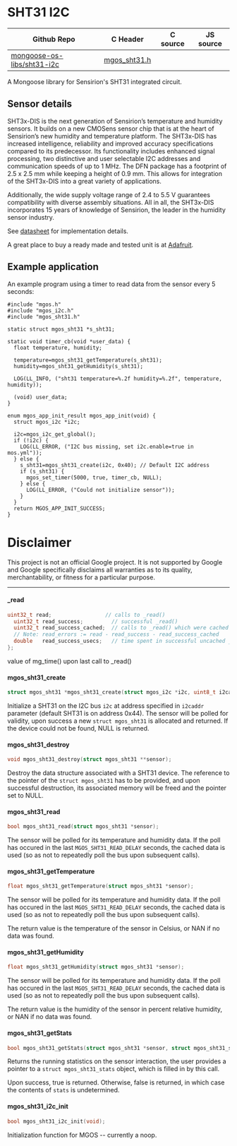 # SHT31 I2C
| Github Repo | C Header | C source  | JS source |
| ----------- | -------- | --------  | ----------------- |
| [mongoose-os-libs/sht31-i2c](https://github.com/mongoose-os-libs/sht31-i2c) | [mgos_sht31.h](https://github.com/mongoose-os-libs/sht31-i2c/tree/master/include/mgos_sht31.h) | &nbsp;  | &nbsp;         |



A Mongoose library for Sensirion's SHT31 integrated circuit.

## Sensor details

SHT3x-DIS is the next generation of Sensirion’s temperature and humidity
sensors. It builds on a new CMOSens sensor chip that is at the heart of
Sensirion’s new humidity and temperature platform. The SHT3x-DIS has increased
intelligence, reliability and improved accuracy specifications compared to its
predecessor. Its functionality includes enhanced signal processing, two
distinctive and user selectable I2C addresses and communication speeds of up
to 1 MHz. The DFN package has a footprint of 2.5 x 2.5 mm while keeping a
height of 0.9 mm. This allows for integration of the SHT3x-DIS into a great
variety of applications.

Additionally, the wide supply voltage range of 2.4 to 5.5 V guarantees
compatibility with diverse assembly situations. All in all, the SHT3x-DIS
incorporates 15 years of knowledge of Sensirion, the leader in the humidity
sensor industry.

See [datasheet](https://cdn-shop.adafruit.com/product-files/2857/Sensirion_Humidity_SHT3x_Datasheet_digital-767294.pdf)
for implementation details.

A great place to buy a ready made and tested unit is at [Adafruit](https://learn.adafruit.com/adafruit-sht31-d-temperature-and-humidity-sensor-breakout).

## Example application

An example program using a timer to read data from the sensor every 5 seconds:

```
#include "mgos.h"
#include "mgos_i2c.h"
#include "mgos_sht31.h"

static struct mgos_sht31 *s_sht31;

static void timer_cb(void *user_data) {
  float temperature, humidity;

  temperature=mgos_sht31_getTemperature(s_sht31);
  humidity=mgos_sht31_getHumidity(s_sht31);

  LOG(LL_INFO, ("sht31 temperature=%.2f humidity=%.2f", temperature, humidity));

  (void) user_data;
}

enum mgos_app_init_result mgos_app_init(void) {
  struct mgos_i2c *i2c;

  i2c=mgos_i2c_get_global();
  if (!i2c) {
    LOG(LL_ERROR, ("I2C bus missing, set i2c.enable=true in mos.yml"));
  } else {
    s_sht31=mgos_sht31_create(i2c, 0x40); // Default I2C address
    if (s_sht31) {
      mgos_set_timer(5000, true, timer_cb, NULL);
    } else {
      LOG(LL_ERROR, ("Could not initialize sensor"));
    }
  }
  return MGOS_APP_INIT_SUCCESS;
}
```

# Disclaimer

This project is not an official Google project. It is not supported by Google
and Google specifically disclaims all warranties as to its quality,
merchantability, or fitness for a particular purpose.


 ----- 
#### _read

```c
uint32_t read;                 // calls to _read()
  uint32_t read_success;         // successful _read()
  uint32_t read_success_cached;  // calls to _read() which were cached
  // Note: read_errors := read - read_success - read_success_cached
  double   read_success_usecs;   // time spent in successful uncached _read()
};
```
value of mg_time() upon last call to _read()
#### mgos_sht31_create

```c
struct mgos_sht31 *mgos_sht31_create(struct mgos_i2c *i2c, uint8_t i2caddr);
```

Initialize a SHT31 on the I2C bus `i2c` at address specified in `i2caddr`
parameter (default SHT31 is on address 0x44). The sensor will be polled for
validity, upon success a new `struct mgos_sht31` is allocated and
returned. If the device could not be found, NULL is returned.
 
#### mgos_sht31_destroy

```c
void mgos_sht31_destroy(struct mgos_sht31 **sensor);
```

Destroy the data structure associated with a SHT31 device. The reference
to the pointer of the `struct mgos_sht31` has to be provided, and upon
successful destruction, its associated memory will be freed and the pointer
set to NULL.
 
#### mgos_sht31_read

```c
bool mgos_sht31_read(struct mgos_sht31 *sensor);
```

The sensor will be polled for its temperature and humidity data. If the poll
has occured in the last `MGOS_SHT31_READ_DELAY` seconds, the cached data is
used (so as not to repeatedly poll the bus upon subsequent calls).
 
#### mgos_sht31_getTemperature

```c
float mgos_sht31_getTemperature(struct mgos_sht31 *sensor);
```

The sensor will be polled for its temperature and humidity data. If the poll
has occured in the last `MGOS_SHT31_READ_DELAY` seconds, the cached data is
used (so as not to repeatedly poll the bus upon subsequent calls).

The return value is the temperature of the sensor in Celsius, or NAN if no
data was found.
 
#### mgos_sht31_getHumidity

```c
float mgos_sht31_getHumidity(struct mgos_sht31 *sensor);
```

The sensor will be polled for its temperature and humidity data. If the poll
has occured in the last `MGOS_SHT31_READ_DELAY` seconds, the cached data is
used (so as not to repeatedly poll the bus upon subsequent calls).

The return value is the humidity of the sensor in percent relative humidity,
or NAN if no data was found.
 
#### mgos_sht31_getStats

```c
bool mgos_sht31_getStats(struct mgos_sht31 *sensor, struct mgos_sht31_stats *stats);
```

Returns the running statistics on the sensor interaction, the user provides
a pointer to a `struct mgos_sht31_stats` object, which is filled in by this
call.

Upon success, true is returned. Otherwise, false is returned, in which case
the contents of `stats` is undetermined.
 
#### mgos_sht31_i2c_init

```c
bool mgos_sht31_i2c_init(void);
```

Initialization function for MGOS -- currently a noop.
 
